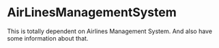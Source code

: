 # AirLinesManagementSystem
This is totally dependent on Airlines Management System. And also have some information about that.
